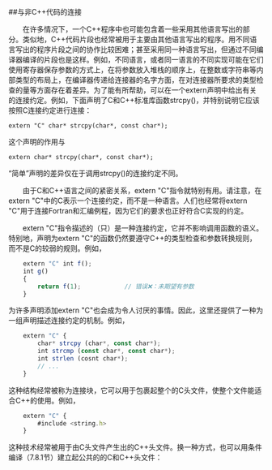 ##与非C++代码的连接

&emsp;&emsp;在许多情况下，一个C++程序中也可能包含着一些采用其他语言写出的部分。类似地，C++代码片段也经常被用于主要由其他语言写出的程序。用不同语言写出的程序片段之间的协作比较困难；甚至采用同一种语言写出，但通过不同编译器编译的片段也是这样。例如，不同语言，或者同一语言的不同实现可能在它们使用寄存器保存参数的方式上，在将参数放入堆栈的顺序上，在整数或字符串等内部类型的布局上，在编译器传递给连接器的名字方面，在对连接器所要求的类型检查的量等方面存在着差异。为了能有所帮助，可以在一个extern声明中给出有关的连接约定。例如，下面声明了C和C++标准库函数strcpy()，并特别说明它应该按照C连接约定进行连接：

    extern "C" char* strcpy(char*, const char*);

这个声明的作用与

    extern char* strcpy(char*, const char*);

“简单”声明的差异仅在于调用strcpy()的连接约定不同。

&emsp;&emsp;由于C和C++语言之间的紧密关系，extern "C"指令就特别有用。请注意，在extern "C"中的C表示一个连接约定，而不是一种语言。人们也经常将extern "C"用于连接Fortran和汇编例程，因为它们的要求也正好符合C实现的约定。

&emsp;&emsp;extern "C"指令描述的（只）是一种连接约定，它并不影响调用函数的语义。特别地，声明为extern "C"的函数仍然要遵守C++的类型检查和参数转换规则，而不是C的较弱的规则。例如，

```javascript
    extern "C" int f();
    int g()
    {
        return f(1);            // 错误❌：未期望有参数
    }
```

为许多声明添加extern "C"也会成为令人讨厌的事情。因此，这里还提供了一种为一组声明描述连接约定的机制。例如，

```javascript
    extern "C" {
        char* strcpy (char*, const char*);
        int strcmp (const char*, const char*);
        int strlen (cosnt char*);
        // ...
    }
```

这种结构经常被称为连接块，它可以用于包裹起整个的C头文件，使整个文件能适合C++的使用。例如，

```javascript
    extern "C" {
        #include <string.h>
    }
```

这种技术经常被用于由C头文件产生出的C++头文件。换一种方式，也可以用条件编译（7.8.1节）建立起公共的的C和C++头文件：
















